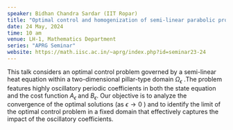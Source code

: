 ```yaml
---
speaker: Bidhan Chandra Sardar (IIT Ropar)
title: "Optimal control and homogenization of semi-linear parabolic problems with highly oscillatory coefficients in a pillar-type domain"
date: 24 May, 2024
time: 10 am
venue: LH-1, Mathematics Department
series: "APRG Seminar"
website: https://math.iisc.ac.in/~aprg/index.php?id=seminar23-24
---
```


This talk considers an optimal control problem governed by a semi-linear heat equation within a two-dimensional pillar-type domain
$\Omega_{\epsilon}$ .The problem features highly oscillatory periodic coefficients in both the state equation and the cost function
$A_\epsilon$ and $B_\epsilon$. Our objective is to analyze the convergence of the optimal solutions (as $\epsilon \to 0$ ) and to
identify the limit of the optimal control problem in a fixed domain that effectively captures the impact of the oscillatory coefficients.

